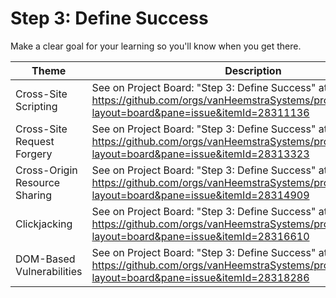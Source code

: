 # Step 3: Define Success

Make a clear goal for your learning so you'll know when you get there.

| Theme | Description |
| --- | --- |
| Cross-Site Scripting | See on Project Board: "Step 3: Define Success" at https://github.com/orgs/vanHeemstraSystems/projects/28/views/1?layout=board&pane=issue&itemId=28311136 |
| Cross-Site Request Forgery | See on Project Board: "Step 3: Define Success" at https://github.com/orgs/vanHeemstraSystems/projects/29/views/1?layout=board&pane=issue&itemId=28313323 |
| Cross-Origin Resource Sharing | See on Project Board: "Step 3: Define Success" at https://github.com/orgs/vanHeemstraSystems/projects/30/views/1?layout=board&pane=issue&itemId=28314909 |
| Clickjacking | See on Project Board: "Step 3: Define Success" at https://github.com/orgs/vanHeemstraSystems/projects/31/views/1?layout=board&pane=issue&itemId=28316610 |
| DOM-Based Vulnerabilities | See on Project Board: "Step 3: Define Success" at https://github.com/orgs/vanHeemstraSystems/projects/32/views/1?layout=board&pane=issue&itemId=28318286 |
